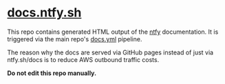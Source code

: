 # [docs.ntfy.sh](https://docs.ntfy.sh)

This repo contains generated HTML output of the [ntfy](https://github.com/binwiederhier/ntfy) documentation.
It is triggered via the main repo's [docs.yml](https://github.com/binwiederhier/ntfy/blob/main/.github/workflows/docs.yaml) pipeline.

The reason why the docs are served via GitHub pages instead of just via ntfy.sh/docs is to reduce AWS outbound traffic costs.

**Do not edit this repo manually.**
